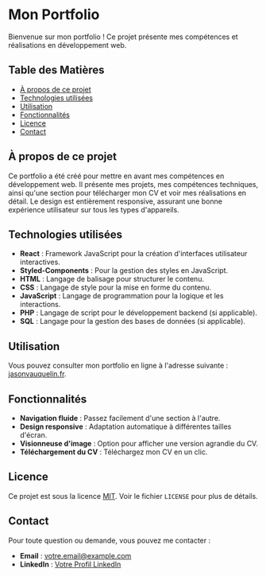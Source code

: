 # Mon Portfolio

Bienvenue sur mon portfolio ! Ce projet présente mes compétences et réalisations en développement web.

## Table des Matières

- [À propos de ce projet](#à-propos-de-ce-projet)
- [Technologies utilisées](#technologies-utilisées)
- [Utilisation](#utilisation)
- [Fonctionnalités](#fonctionnalités)
- [Licence](#licence)
- [Contact](#contact)

## À propos de ce projet

Ce portfolio a été créé pour mettre en avant mes compétences en développement web. Il présente mes projets, mes compétences techniques, ainsi qu'une section pour télécharger mon CV et voir mes réalisations en détail. Le design est entièrement responsive, assurant une bonne expérience utilisateur sur tous les types d'appareils.

## Technologies utilisées

- **React** : Framework JavaScript pour la création d'interfaces utilisateur interactives.
- **Styled-Components** : Pour la gestion des styles en JavaScript.
- **HTML** : Langage de balisage pour structurer le contenu.
- **CSS** : Langage de style pour la mise en forme du contenu.
- **JavaScript** : Langage de programmation pour la logique et les interactions.
- **PHP** : Langage de script pour le développement backend (si applicable).
- **SQL** : Langage pour la gestion des bases de données (si applicable).

## Utilisation

Vous pouvez consulter mon portfolio en ligne à l'adresse suivante : [jasonvauquelin.fr](https://jasonvauquelin.fr).

## Fonctionnalités

- **Navigation fluide** : Passez facilement d'une section à l'autre.
- **Design responsive** : Adaptation automatique à différentes tailles d'écran.
- **Visionneuse d'image** : Option pour afficher une version agrandie du CV.
- **Téléchargement du CV** : Téléchargez mon CV en un clic.

## Licence

Ce projet est sous la licence [MIT](LICENSE). Voir le fichier `LICENSE` pour plus de détails.

## Contact

Pour toute question ou demande, vous pouvez me contacter :

- **Email** : votre.email@example.com
- **LinkedIn** : [Votre Profil LinkedIn](https://www.linkedin.com/in/votreprofil)
